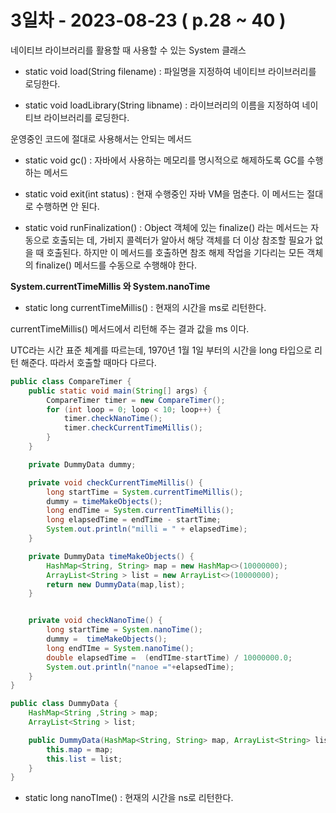 # 3일차 - 2023-08-23  ( p.28 ~ 40  )  


네이티브 라이브러리를 활용할 때 사용할 수 있는 System 클래스 

- static void load(String filename)
: 파일명을 지정하여 네이티브 라이브러리를 로딩한다.

- static void loadLibrary(String libname)
: 라이브러리의 이름을 지정하여 네이티브 라이브러리를 로딩한다.


운영중인 코드에 절대로 사용해서는 안되는 메서드

- static void gc() 
: 자바에서 사용하는 메모리를 명시적으로 해제하도록 GC를 수행하는 메서드

- static void exit(int status)
: 현재 수행중인 자바 VM을 멈춘다. 이 메서드는 절대로 수행하면 안 된다.

- static void runFinalization()
: Object 객체에 있는 finalize() 라는 메서드는 자동으로 호출되는 데, 가비지 콜렉터가 알아서
해당 객체를 더 이상 참조할 필요가 없을 때 호출된다. 하지만 이 메서드를 호출하면
참조 해제 작업을 기다리는 모든 객체의 finalize() 메서드를 수동으로 수행해야 한다.


**System.currentTimeMillis 와 System.nanoTime**

- static long currentTimeMillis()
: 현재의 시간을 ms로 리턴한다.


currentTimeMillis() 메서드에서 리턴해 주는 결과 값을 ms 이다. 

UTC라는 시간 표준 체계를 따르는데, 1970년 1월 1일 부터의 시간을 long 타입으로 리턴 해준다.
따라서 호출할 때마다 다르다.


```java
public class CompareTimer {
    public static void main(String[] args) {
        CompareTimer timer = new CompareTimer();
        for (int loop = 0; loop < 10; loop++) {
            timer.checkNanoTime();
            timer.checkCurrentTimeMillis();
        }
    }

    private DummyData dummy;

    private void checkCurrentTimeMillis() {
        long startTime = System.currentTimeMillis();
        dummy = timeMakeObjects();
        long endTime = System.currentTimeMillis();
        long elapsedTime = endTime - startTime;
        System.out.println("milli = " + elapsedTime);
    }

    private DummyData timeMakeObjects() {
        HashMap<String, String> map = new HashMap<>(10000000);
        ArrayList<String > list = new ArrayList<>(10000000);
        return new DummyData(map,list);
    }


    private void checkNanoTime() {
        long startTime = System.nanoTime();
        dummy =  timeMakeObjects();
        long endTIme = System.nanoTime();
        double elapsedTime =  (endTIme-startTime) / 10000000.0;
        System.out.println("nanoe ="+elapsedTime);
    }
}
```



```java
public class DummyData {
    HashMap<String ,String > map;
    ArrayList<String > list;

    public DummyData(HashMap<String, String> map, ArrayList<String> list) {
        this.map = map;
        this.list = list;
    }
}
```


- static long nanoTIme()
: 현재의 시간을 ns로 리턴한다. 

